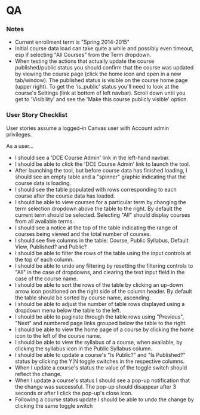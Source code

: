 
# QA

### Notes

* Current enrollment term is "Spring 2014-2015"
* Initial course data load can take quite a while and possibly even timeout, esp if selecting "All Courses" from the Term dropdown. 
* When testing the actions that actually update the course published/public status you should confirm that the course was updated by viewing the course page (click the home icon and open in a new tab/window). The published status is visible on the course home page (upper right). To get the 'is_public' status you'll need to look at the course's Settings (link at bottom of left navbar). Scroll down until you get to 'Visibility' and see the 'Make this course publicly visible' option.

### User Story Checklist

User stories assume a logged-in Canvas user with Account admin privileges.

As a user...

* I should see a 'DCE Course Admin' link in the left-hand navbar.
* I should be able to click the 'DCE Course Admin' link to launch the tool.
* After launching the tool, but before course data has finished loading, I should see an empty table and a "spinner" graphic indicating that the course data is loading.
* I should see the table populated with rows corresponding to each course after the course data has loaded.
* I should be able to view courses for a particular term by changing the term selection dropdown above the table to the right. By default the current term should be selected. Selecting "All" should display courses from all available terms.
* I should see a notice at the top of the table indicating the range of courses being viewed and the total number of courses.
* I should see five columns in the table: Course, Public Syllabus, Default View, Published? and Public?
* I should be able to filter the rows of the table using the input controls at the top of each column.
* I should be able to undo any filtering by resetting the filtering controls to "All" in the case of dropdowns, and clearing the text input field in the case of the course name.
* I should be able to sort the rows of the table by clicking an up-down arrow icon positioned on the right side of the column header. By default the table should be sorted by course name, ascending.
* I should be able to adjust the number of table rows displayed using a dropdown menu below the table to the left.
* I should be able to paginate through the table rows using "Previous", "Next" and numbered page links grouped below the table to the right.
* I should be able to view the home page of a course by clicking the home icon to the left of the course name.
* I should be able to view the syllabus of a course, when available, by clicking the syllabus icon in the Public Syllabus column.
* I should be able to update a course's "Is Public?" and "Is Published?" status by clicking the Y|N toggle switches in the respective columns.
* When I update a course's status the value of the toggle switch should reflect the change.
* When I update a course's status I should see a pop-up notification that the change was successful. The pop-up should disappear after 3 seconds or after I click the pop-up's close icon.
* Following a course status update I should be able to undo the change by clicking the same toggle switch


